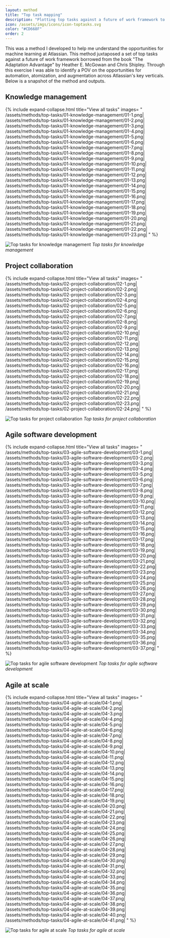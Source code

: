 ```yaml
---
layout: method
title: "Top task mapping"
description: "Plotting top tasks against a future of work framework to better understand opportunities for machine learning."
icon: /assets/imgs/icons/icon-toptasks.svg
color: "#CD668F"
order: 2
---
```


This was a method I developed to help me understand the opportunities for machine learning at Atlassian. This method juxtaposed a set of top tasks against a future of work framework borrowed from the book "The Adaptation Advantage" by Heather E. McGowan and Chris Shipley. Through this exercise I was able to identify a POV on the opportunities for automation, atomization, and augmentation across Atlassian's key verticals. Below is a snapshot of the method and outputs.

## Knowledge management

{% include expand-collapse.html
  title="View all tasks"
  images=
  "
  /assets/methods/top-tasks/01-knowledge-management/01-1.png|
  /assets/methods/top-tasks/01-knowledge-management/01-2.png|
  /assets/methods/top-tasks/01-knowledge-management/01-3.png|
  /assets/methods/top-tasks/01-knowledge-management/01-4.png|
  /assets/methods/top-tasks/01-knowledge-management/01-5.png|
  /assets/methods/top-tasks/01-knowledge-management/01-6.png|
  /assets/methods/top-tasks/01-knowledge-management/01-7.png|
  /assets/methods/top-tasks/01-knowledge-management/01-8.png|
  /assets/methods/top-tasks/01-knowledge-management/01-9.png|
  /assets/methods/top-tasks/01-knowledge-management/01-10.png|
  /assets/methods/top-tasks/01-knowledge-management/01-11.png|
  /assets/methods/top-tasks/01-knowledge-management/01-12.png|
  /assets/methods/top-tasks/01-knowledge-management/01-13.png|
  /assets/methods/top-tasks/01-knowledge-management/01-14.png|
  /assets/methods/top-tasks/01-knowledge-management/01-15.png|
  /assets/methods/top-tasks/01-knowledge-management/01-16.png|
  /assets/methods/top-tasks/01-knowledge-management/01-17.png|
  /assets/methods/top-tasks/01-knowledge-management/01-18.png|
  /assets/methods/top-tasks/01-knowledge-management/01-19.png|
  /assets/methods/top-tasks/01-knowledge-management/01-20.png|
  /assets/methods/top-tasks/01-knowledge-management/01-21.png|
  /assets/methods/top-tasks/01-knowledge-management/01-22.png|
  /assets/methods/top-tasks/01-knowledge-management/01-23.png|
  "
%}

![Top tasks for knowledge management](/assets/methods/top-tasks/01-knowledge-management/01-0-1-chart.png)
*Top tasks for knowledge management*

## Project collaboration

{% include expand-collapse.html
  title="View all tasks"
  images=
  "
  /assets/methods/top-tasks/02-project-collaboration/02-1.png|
  /assets/methods/top-tasks/02-project-collaboration/02-2.png|
  /assets/methods/top-tasks/02-project-collaboration/02-3.png|
  /assets/methods/top-tasks/02-project-collaboration/02-4.png|
  /assets/methods/top-tasks/02-project-collaboration/02-5.png|
  /assets/methods/top-tasks/02-project-collaboration/02-6.png|
  /assets/methods/top-tasks/02-project-collaboration/02-7.png|
  /assets/methods/top-tasks/02-project-collaboration/02-8.png|
  /assets/methods/top-tasks/02-project-collaboration/02-9.png|
  /assets/methods/top-tasks/02-project-collaboration/02-10.png|
  /assets/methods/top-tasks/02-project-collaboration/02-11.png|
  /assets/methods/top-tasks/02-project-collaboration/02-12.png|
  /assets/methods/top-tasks/02-project-collaboration/02-13.png|
  /assets/methods/top-tasks/02-project-collaboration/02-14.png|
  /assets/methods/top-tasks/02-project-collaboration/02-15.png|
  /assets/methods/top-tasks/02-project-collaboration/02-16.png|
  /assets/methods/top-tasks/02-project-collaboration/02-17.png|
  /assets/methods/top-tasks/02-project-collaboration/02-18.png|
  /assets/methods/top-tasks/02-project-collaboration/02-19.png|
  /assets/methods/top-tasks/02-project-collaboration/02-20.png|
  /assets/methods/top-tasks/02-project-collaboration/02-21.png|
  /assets/methods/top-tasks/02-project-collaboration/02-22.png|
  /assets/methods/top-tasks/02-project-collaboration/02-23.png|
  /assets/methods/top-tasks/02-project-collaboration/02-24.png|
  "
%}

![Top tasks for project collaboration](/assets/methods/top-tasks/02-project-collaboration/02-0-1-chart.png)
*Top tasks for project collaboration*

## Agile software development

{% include expand-collapse.html
  title="View all tasks"
  images=
  "
  /assets/methods/top-tasks/03-agile-software-development/03-1.png|
  /assets/methods/top-tasks/03-agile-software-development/03-2.png|
  /assets/methods/top-tasks/03-agile-software-development/03-3.png|
  /assets/methods/top-tasks/03-agile-software-development/03-4.png|
  /assets/methods/top-tasks/03-agile-software-development/03-5.png|
  /assets/methods/top-tasks/03-agile-software-development/03-6.png|
  /assets/methods/top-tasks/03-agile-software-development/03-7.png|
  /assets/methods/top-tasks/03-agile-software-development/03-8.png|
  /assets/methods/top-tasks/03-agile-software-development/03-9.png|
  /assets/methods/top-tasks/03-agile-software-development/03-10.png|
  /assets/methods/top-tasks/03-agile-software-development/03-11.png|
  /assets/methods/top-tasks/03-agile-software-development/03-12.png|
  /assets/methods/top-tasks/03-agile-software-development/03-13.png|
  /assets/methods/top-tasks/03-agile-software-development/03-14.png|
  /assets/methods/top-tasks/03-agile-software-development/03-15.png|
  /assets/methods/top-tasks/03-agile-software-development/03-16.png|
  /assets/methods/top-tasks/03-agile-software-development/03-17.png|
  /assets/methods/top-tasks/03-agile-software-development/03-18.png|
  /assets/methods/top-tasks/03-agile-software-development/03-19.png|
  /assets/methods/top-tasks/03-agile-software-development/03-20.png|
  /assets/methods/top-tasks/03-agile-software-development/03-21.png|
  /assets/methods/top-tasks/03-agile-software-development/03-22.png|
  /assets/methods/top-tasks/03-agile-software-development/03-23.png|
  /assets/methods/top-tasks/03-agile-software-development/03-24.png|
  /assets/methods/top-tasks/03-agile-software-development/03-25.png|
  /assets/methods/top-tasks/03-agile-software-development/03-26.png|
  /assets/methods/top-tasks/03-agile-software-development/03-27.png|
  /assets/methods/top-tasks/03-agile-software-development/03-28.png|
  /assets/methods/top-tasks/03-agile-software-development/03-29.png|
  /assets/methods/top-tasks/03-agile-software-development/03-30.png|
  /assets/methods/top-tasks/03-agile-software-development/03-31.png|
  /assets/methods/top-tasks/03-agile-software-development/03-32.png|
  /assets/methods/top-tasks/03-agile-software-development/03-33.png|
  /assets/methods/top-tasks/03-agile-software-development/03-34.png|
  /assets/methods/top-tasks/03-agile-software-development/03-35.png|
  /assets/methods/top-tasks/03-agile-software-development/03-36.png|
  /assets/methods/top-tasks/03-agile-software-development/03-37.png|
  "
%}

![Top tasks for agile software development](/assets/methods/top-tasks/03-agile-software-development/03-0-1-chart.png)
*Top tasks for agile software development*

## Agile at scale

{% include expand-collapse.html
  title="View all tasks"
  images=
  "
  /assets/methods/top-tasks/04-agile-at-scale/04-1.png|
  /assets/methods/top-tasks/04-agile-at-scale/04-2.png|
  /assets/methods/top-tasks/04-agile-at-scale/04-3.png|
  /assets/methods/top-tasks/04-agile-at-scale/04-4.png|
  /assets/methods/top-tasks/04-agile-at-scale/04-5.png|
  /assets/methods/top-tasks/04-agile-at-scale/04-6.png|
  /assets/methods/top-tasks/04-agile-at-scale/04-7.png|
  /assets/methods/top-tasks/04-agile-at-scale/04-8.png|
  /assets/methods/top-tasks/04-agile-at-scale/04-9.png|
  /assets/methods/top-tasks/04-agile-at-scale/04-10.png|
  /assets/methods/top-tasks/04-agile-at-scale/04-11.png|
  /assets/methods/top-tasks/04-agile-at-scale/04-12.png|
  /assets/methods/top-tasks/04-agile-at-scale/04-13.png|
  /assets/methods/top-tasks/04-agile-at-scale/04-14.png|
  /assets/methods/top-tasks/04-agile-at-scale/04-15.png|
  /assets/methods/top-tasks/04-agile-at-scale/04-16.png|
  /assets/methods/top-tasks/04-agile-at-scale/04-17.png|
  /assets/methods/top-tasks/04-agile-at-scale/04-18.png|
  /assets/methods/top-tasks/04-agile-at-scale/04-19.png|
  /assets/methods/top-tasks/04-agile-at-scale/04-20.png|
  /assets/methods/top-tasks/04-agile-at-scale/04-21.png|
  /assets/methods/top-tasks/04-agile-at-scale/04-22.png|
  /assets/methods/top-tasks/04-agile-at-scale/04-23.png|
  /assets/methods/top-tasks/04-agile-at-scale/04-24.png|
  /assets/methods/top-tasks/04-agile-at-scale/04-25.png|
  /assets/methods/top-tasks/04-agile-at-scale/04-26.png|
  /assets/methods/top-tasks/04-agile-at-scale/04-27.png|
  /assets/methods/top-tasks/04-agile-at-scale/04-28.png|
  /assets/methods/top-tasks/04-agile-at-scale/04-29.png|
  /assets/methods/top-tasks/04-agile-at-scale/04-30.png|
  /assets/methods/top-tasks/04-agile-at-scale/04-31.png|
  /assets/methods/top-tasks/04-agile-at-scale/04-32.png|
  /assets/methods/top-tasks/04-agile-at-scale/04-33.png|
  /assets/methods/top-tasks/04-agile-at-scale/04-34.png|
  /assets/methods/top-tasks/04-agile-at-scale/04-35.png|
  /assets/methods/top-tasks/04-agile-at-scale/04-36.png|
  /assets/methods/top-tasks/04-agile-at-scale/04-37.png|
  /assets/methods/top-tasks/04-agile-at-scale/04-38.png|
  /assets/methods/top-tasks/04-agile-at-scale/04-39.png|
  /assets/methods/top-tasks/04-agile-at-scale/04-40.png|
  /assets/methods/top-tasks/04-agile-at-scale/04-41.png|
  "
%}

![Top tasks for agile at scale](/assets/methods/top-tasks/04-agile-at-scale/04-0-1-chart.png)
*Top tasks for agile at scale*